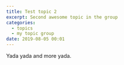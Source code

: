 ```yaml
---
title: Test topic 2
excerpt: Second awesome topic in the group
categories:
  - topics
  - my topic group
date: 2019-08-05 00:01
---
```


Yada yada and more yada.
